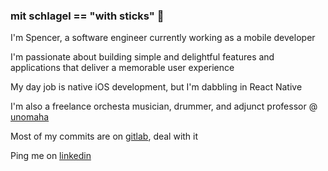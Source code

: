 ### mit schlagel == "with sticks" 🥁

I'm Spencer, a software engineer currently working as a mobile developer

I'm passionate about building simple and delightful features and applications that deliver a memorable user experience

My day job is native iOS development, but I'm dabbling in React Native

I'm also a freelance orchesta musician, drummer, and adjunct professor @ [unomaha](https://www.unomaha.edu)

Most of my commits are on [gitlab](https://www.gitlab.com), deal with it

Ping me on [linkedin](https://www.linkedin.com/in/spencer-jones-omaha/)
